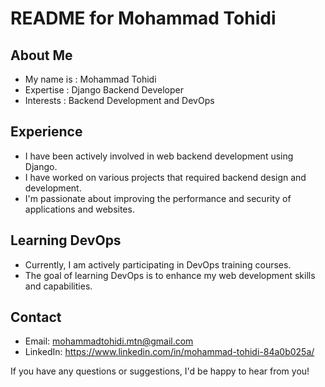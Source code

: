 # README for Mohammad Tohidi

## About Me
- My name is : Mohammad Tohidi
- Expertise   :  Django Backend Developer
- Interests   :  Backend Development and DevOps

## Experience
- I have been actively involved in web backend development using Django.
- I have worked on various projects that required backend design and development.
- I'm passionate about improving the performance and security of applications and websites.

## Learning DevOps
- Currently, I am actively participating in DevOps training courses.
- The goal of learning DevOps is to enhance my web development skills and capabilities.

## Contact
- Email: mohammadtohidi.mtn@gmail.com
- LinkedIn: https://www.linkedin.com/in/mohammad-tohidi-84a0b025a/

If you have any questions or suggestions, I'd be happy to hear from you!

